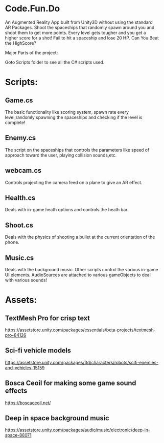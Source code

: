 # Code.Fun.Do

An Augmented Reality App built from Unity3D without using the standard AR Packages.
Shoot the spaceships that randomly spawn around you and shoot them to get more points.
Every level gets tougher and you get a higher score for a shot!
Fail to hit a spaceship and lose 20 HP.
Can You Beat the HighScore?

Major Parts of the project:

Goto Scripts folder to see all the C# scripts used.
# Scripts:
## Game.cs
The basic functionality like scoring system, spawn rate every level,randomly spawning the spaceships and checking if the level is complete!
## Enemy.cs
The script on the spaceships that controls the parameters like speed of approach toward the user, playing collision sounds,etc.
## webcam.cs
Controls projecting the camera feed on a plane to give an AR effect.
## Health.cs
Deals with in-game heath options and controls the heath bar.
## Shoot.cs
Deals with the physics of shooting a bullet at the current orientation of the phone.
## Music.cs
Deals with the background music.
Other scripts control the various in-game UI elements.
AudioSources are attached to various gameObjects to deal with various sounds!
# Assets:
## TextMesh Pro for crisp text
https://assetstore.unity.com/packages/essentials/beta-projects/textmesh-pro-84126
## Sci-fi vehicle models
https://assetstore.unity.com/packages/3d/characters/robots/scifi-enemies-and-vehicles-15159
## Bosca Ceoil for making some game sound effects
https://boscaceoil.net/
## Deep in space background music
https://assetstore.unity.com/packages/audio/music/electronic/deep-in-space-88071
